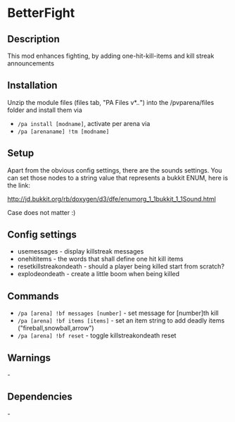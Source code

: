 # BetterFight

## Description

This mod enhances fighting, by adding one-hit-kill-items and kill streak announcements

## Installation

Unzip the module files (files tab, "PA Files v*.*.*") into the /pvparena/files folder and install them via

- `/pa install [modname]`, activate per arena via
- `/pa [arenaname] !tm [modname]`

## Setup

Apart from the obvious config settings, there are the sounds settings. You can set those nodes to a string value that represents a bukkit ENUM, here is the link:

http://jd.bukkit.org/rb/doxygen/d3/dfe/enumorg_1_1bukkit_1_1Sound.html

Case does not matter :)

## Config settings

- usemessages \- display killstreak messages
- onehititems \- the words that shall define one hit kill items
- resetkillstreakondeath \- should a player being killed start from scratch?
- explodeondeath \- create a little boom when being killed 

## Commands

- `/pa [arena] !bf messages [number]` \- set message for [number]th kill
- `/pa [arena] !bf items [items]` \- set an item string to add deadly items ("fireball,snowball,arrow")
- `/pa [arena] !bf reset` \- toggle killstreakondeath reset 

## Warnings

\-

## Dependencies

\-
